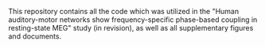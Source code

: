 This repository contains all the code which was utilized in the "Human auditory-motor networks show frequency-specific phase-based coupling in resting-state MEG" study (in revision), as well as all supplementary figures and documents.
